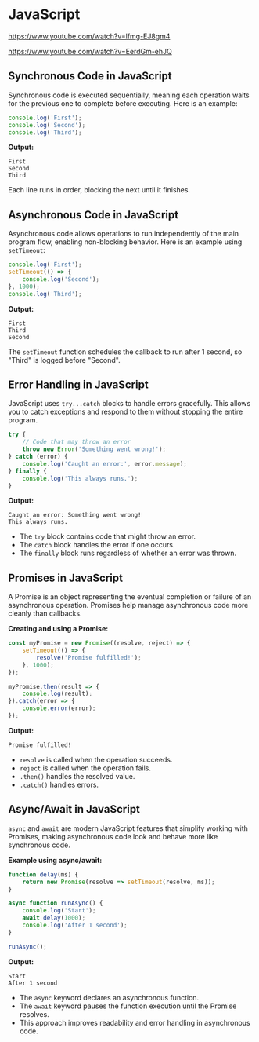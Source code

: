 # JavaScript

https://www.youtube.com/watch?v=lfmg-EJ8gm4


https://www.youtube.com/watch?v=EerdGm-ehJQ

## Synchronous Code in JavaScript

Synchronous code is executed sequentially, meaning each operation waits for the previous one to complete before executing. Here is an example:

```javascript
console.log('First');
console.log('Second');
console.log('Third');
```

**Output:**
```
First
Second
Third
```

Each line runs in order, blocking the next until it finishes.

## Asynchronous Code in JavaScript

Asynchronous code allows operations to run independently of the main program flow, enabling non-blocking behavior. Here is an example using `setTimeout`:

```javascript
console.log('First');
setTimeout(() => {
    console.log('Second');
}, 1000);
console.log('Third');
```

**Output:**
```
First
Third
Second
```

The `setTimeout` function schedules the callback to run after 1 second, so "Third" is logged before "Second".


## Error Handling in JavaScript

JavaScript uses `try...catch` blocks to handle errors gracefully. This allows you to catch exceptions and respond to them without stopping the entire program.

```javascript
try {
    // Code that may throw an error
    throw new Error('Something went wrong!');
} catch (error) {
    console.log('Caught an error:', error.message);
} finally {
    console.log('This always runs.');
}
```

**Output:**
```
Caught an error: Something went wrong!
This always runs.
```

- The `try` block contains code that might throw an error.
- The `catch` block handles the error if one occurs.
- The `finally` block runs regardless of whether an error was thrown.



## Promises in JavaScript

A Promise is an object representing the eventual completion or failure of an asynchronous operation. Promises help manage asynchronous code more cleanly than callbacks.

**Creating and using a Promise:**

```javascript
const myPromise = new Promise((resolve, reject) => {
    setTimeout(() => {
        resolve('Promise fulfilled!');
    }, 1000);
});

myPromise.then(result => {
    console.log(result);
}).catch(error => {
    console.error(error);
});
```

**Output:**
```
Promise fulfilled!
```

- `resolve` is called when the operation succeeds.
- `reject` is called when the operation fails.
- `.then()` handles the resolved value.
- `.catch()` handles errors.


## Async/Await in JavaScript

`async` and `await` are modern JavaScript features that simplify working with Promises, making asynchronous code look and behave more like synchronous code.

**Example using async/await:**

```javascript
function delay(ms) {
    return new Promise(resolve => setTimeout(resolve, ms));
}

async function runAsync() {
    console.log('Start');
    await delay(1000);
    console.log('After 1 second');
}

runAsync();
```

**Output:**
```
Start
After 1 second
```

- The `async` keyword declares an asynchronous function.
- The `await` keyword pauses the function execution until the Promise resolves.
- This approach improves readability and error handling in asynchronous code.